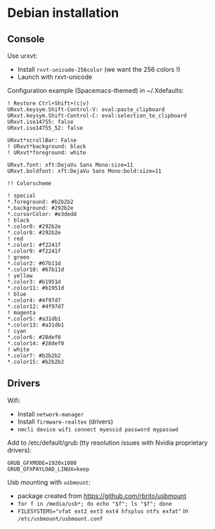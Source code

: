 # Debian installation

## Console

Use urxvt:
* Install ```rxvt-unicode-256color``` (we want the 256 colors !)
* Launch with rxvt-unicode

Configuration example (Spacemacs-themed) in ~/.Xdefaults:
```
! Restore Ctrl+Shift+(c|v)
URxvt.keysym.Shift-Control-V: eval:paste_clipboard
URxvt.keysym.Shift-Control-C: eval:selection_to_clipboard
URxvt.iso14755: false
URxvt.iso14755_52: false

URxvt*scrollBar: False
! URxvt*background: black
! URxvt*foreground: white

URxvt.font: xft:DejaVu Sans Mono:size=11
URxvt.boldfont: xft:DejaVu Sans Mono:bold:size=11

!! Colorscheme

! special
*.foreground: #b2b2b2
*.background: #292b2e
*.cursorColor: #e3dedd
! black
*.color0: #292b2e
*.color8: #292b2e
! red
*.color1: #f2241f
*.color9: #f2241f
! green
*.color2: #67b11d
*.color10: #67b11d
! yellow
*.color3: #b1951d
*.color11: #b1951d
! blue
*.color4: #4f97d7
*.color12: #4f97d7
! magenta
*.color5: #a31db1
*.color13: #a31db1
! cyan
*.color6: #28def0
*.color14: #28def0
! white
*.color7: #b2b2b2
*.color15: #b2b2b2
```
 
## Drivers

Wifi:
* Install ```network-manager```
* Install ```firmware-realtex``` (drivers)
* ```nmcli device wifi connect myessid password mypasswd```

Add to /etc/default/grub (tty resolution issues with Nvidia proprietary drivers):
```
GRUB_GFXMODE=1920x1080
GRUB_GFXPAYLOAD_LINUX=keep
```

Usb mounting with ```usbmount```:
* package created from https://github.com/rbrito/usbmount
* ```for f in /media/usb*; do echo "$f"; ls "$f"; done```
* ```FILESYSTEMS="vfat ext2 ext3 ext4 hfsplus ntfs exfat"``` in ```/etc/usbmount/usbmount.conf```
